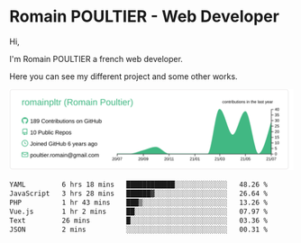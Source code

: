 # Romain POULTIER - Web Developer

Hi,

I'm Romain POULTIER a french web developer.

Here you can see my different project and some other works.



[![](https://raw.githubusercontent.com/romainpltr/romainpltr/master/profile-summary-card-output/vue/0-profile-details.svg)](https://github.com/vn7n24fzkq/github-profile-summary-cards)

<!--START_SECTION:waka-->

```text
YAML         6 hrs 18 mins   ████████████░░░░░░░░░░░░░   48.26 %
JavaScript   3 hrs 28 mins   ██████▓░░░░░░░░░░░░░░░░░░   26.64 %
PHP          1 hr 43 mins    ███▒░░░░░░░░░░░░░░░░░░░░░   13.26 %
Vue.js       1 hr 2 mins     ██░░░░░░░░░░░░░░░░░░░░░░░   07.97 %
Text         26 mins         █░░░░░░░░░░░░░░░░░░░░░░░░   03.36 %
JSON         2 mins          ░░░░░░░░░░░░░░░░░░░░░░░░░   00.31 %
```

<!--END_SECTION:waka-->
